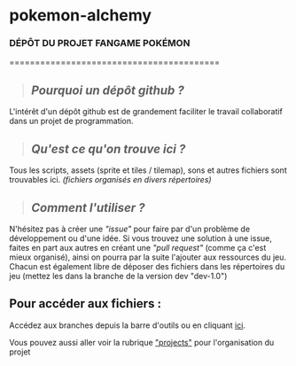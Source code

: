 # pokemon-alchemy
### **DÉPÔT DU PROJET FANGAME POKÉMON**
=========================================

>## *Pourquoi un dépôt github ?*
L'intérêt d'un dépôt github est de grandement faciliter le travail collaboratif dans un projet de programmation.


>## *Qu'est ce qu'on trouve ici ?*
Tous les scripts, assets (sprite et tiles / tilemap), sons et autres fichiers sont trouvables ici.
*(fichiers organisés en divers répertoires)*

>## *Comment l'utiliser ?*
N'hésitez pas à créer une *"issue"* pour faire par d'un problème de développement ou d'une idée. Si vous trouvez une solution à une issue, faites en part aux autres en créant une *"pull request"* (comme ça c'est mieux organisé), ainsi on pourra par la suite l'ajouter aux ressources du jeu.
Chacun est également libre de déposer des fichiers dans les répertoires du jeu (mettez les dans la branche de la version dev "dev-1.0")

## Pour accéder aux fichiers :
Accédez aux branches depuis la barre d'outils ou en cliquant [ici](https://github.com/Eeleemos/pokemon-alchemy/branches).

Vous pouvez aussi aller voir la rubrique ["projects"](https://github.com/Eeleemos/pokemon-alchemy/projects?query=is%3Aopen) pour l'organisation du projet
